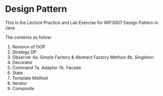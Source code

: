 # Design Pattern

This is the Lecture Practice and Lab Exercise for WIF3007 Design Pattern in Java

The contents as follow:

1. Revision of OOP
2. Strategy DP
3. Observer
4a. Simple Factory & Abstract Factory Method
4b. Singleton
5. Decorator
6. Command
7a. Adapter
7b. Facade
8. State
9. Template Method
10. Iterator
12. Composite
